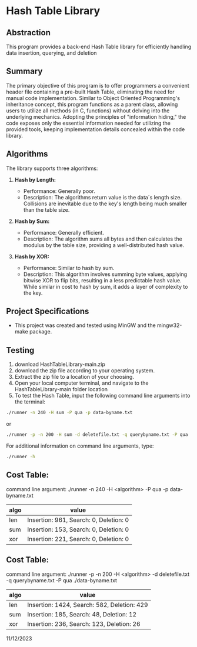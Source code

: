 # Hash Table Library

## Abstraction

This program provides a back-end Hash Table library for efficiently handling data insertion, querying, and deletion

## Summary

The primary objective of this program is to offer programmers a convenient header file containing a pre-built Hash Table, eliminating the need for manual code implementation. Similar to Object Oriented Programming's inheritance concept, this program functions as a parent class, allowing users to utilize all methods (in C, functions) without delving into the underlying mechanics. Adopting the principles of "information hiding," the code exposes only the essential information needed for utilizing the provided tools, keeping implementation details concealed within the code library.

## Algorithms

The library supports three algorithms:

1. **Hash by Length:**
   - Performance: Generally poor.
   - Description: The algorithms return value is the data´s length size. Collisions are inevitable due to the      key's length being much smaller than the table size.

2. **Hash by Sum:**
   - Performance: Generally efficient.
   - Description: The algorithm sums all bytes and then calculates the modulus by the table size, providing a well-distributed hash value.

3. **Hash by XOR:**
   - Performance: Similar to hash by sum.
   - Description: This algorithm involves summing byte values, applying bitwise XOR to flip bits, resulting in a less predictable hash value. While similar in cost to hash by sum, it adds a layer of complexity to the key.

## Project Specifications

- This project was created and tested using MinGW and the mingw32-make package.

## Testing

1. download HashTableLibrary-main.zip
2. download the zip file according to your operating system.
3. Extract the zip file to a location of your choosing.
4. Open your local computer terminal, and navigate to the HashTableLibrary-main folder location
5. To test the Hash Table, input the following command line arguments into the terminal:

```bash
./runner -n 240 -H sum -P qua -p data-byname.txt
```

or

```bash
./runner -p -n 200 -H sum -d deletefile.txt -q querybyname.txt -P qua ./data-byname.txt
```

For additional information on command line arguments, type:
```bash
./runner -h
```

## Cost Table: 
command line argument: ./runner -n 240 -H &lt;algorithm&gt; -P qua -p  data-byname.txt

| algo  | value        |
|-------|--------------|
| len   | Insertion: 961, Search: 0, Deletion: 0 |
| sum   | Insertion: 153, Search: 0, Deletion: 0 |
| xor   | Insertion: 221, Search: 0, Deletion: 0 |


## Cost Table: 
command line argument: ./runner -p -n 200 -H &lt;algorithm&gt; -d deletefile.txt -q querybyname.txt -P qua ./data-byname.txt

| algo  | value                            |
|-------|----------------------------------|
| len   | Insertion: 1424, Search: 582, Deletion: 429 |
| sum   | Insertion: 185, Search: 48, Deletion: 12   |
| xor   | Insertion: 236, Search: 123, Deletion: 26  |

11/12/2023
